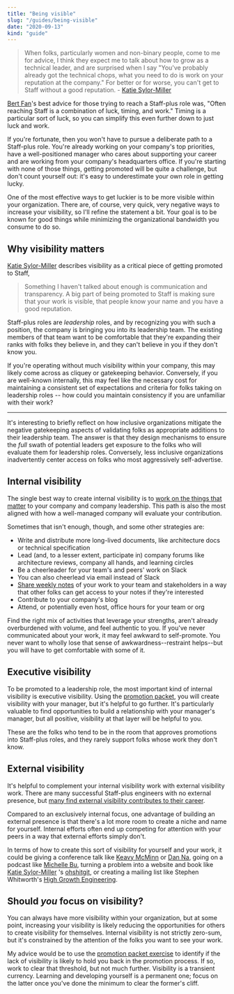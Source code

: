 ```yaml
---
title: "Being visible"
slug: "/guides/being-visible"
date: "2020-09-13"
kind: "guide"
---
```



> When folks, particularly women and non-binary people, come to me for advice, I think they expect me to talk about how to grow as a technical leader, and are surprised when I say "You've probably already got the technical chops, what you need to do is work on your reputation at the company." For better or for worse, you can't get to Staff without a good reputation.
> \- [Katie Sylor-Miller](/stories/katie-sylor-miller)



[Bert Fan](https://staffeng.com/stories/bert-fan)'s best advice for those trying to reach a Staff-plus role was,
"Often reaching Staff is a combination of luck, timing, and work."
Timing is a particular sort of luck, so you can simplify this even further down to just luck and work.

If you're fortunate, then you won't have to pursue a deliberate path to a Staff-plus role. You're already working on your company's top priorities, have a well-positioned manager who cares about supporting your career and are working from your company's headquarters office. If you're starting with none of those things, getting promoted will be quite a challenge, but don't count yourself out: it's easy to underestimate your own role in getting lucky.

One of the most effective ways to get luckier is to be more visible within your organization. There are, of course, very quick, very negative ways to increase your visibility, so I'll refine the statement a bit. Your goal is to be known for good things while minimizing the organizational bandwidth you consume to do so.

## Why visibility matters

[Katie Sylor-Miller](https://staffeng.com/stories/katie-sylor-miller) describes visibility as a critical piece of getting promoted to Staff,

> Something I haven't talked about enough is communication and transparency. A big part of being promoted to Staff is making sure that your work is visible, that people know your name and you have a good reputation.

Staff-plus roles are _leadership_ roles, and by recognizing you with such a position, the company is bringing you into its leadership team. The existing members of that team want to be comfortable that they're expanding their ranks with folks they believe in, and they can't believe in you if they don't know you.

If you're operating without much visibility within your company, this may likely come across as cliquey or gatekeeping behavior. Conversely, if you are well-known internally, this may feel like the necessary cost for maintaining a consistent set of expectations and criteria for folks taking on leadership roles -- how could you maintain consistency if you are unfamiliar with their work?

---

It's interesting to briefly reflect on how inclusive organizations mitigate the negative gatekeeping aspects of validating folks as appropriate additions to their leadership team. The answer is that they design mechanisms to ensure the _full_ swath of potential leaders get exposure to the folks who will evaluate them for leadership roles. Conversely, less inclusive organizations inadvertently center access on folks who most aggressively self-advertise.

## Internal visibility

The single best way to create internal visibility is to [work on the things that matter](https://staffeng.com/guides/work-on-what-matters) to your company and company leadership. This path is also the most aligned with how a well-managed company will evaluate your contribution.

Sometimes that isn't enough, though, and some other strategies are:

*   Write and distribute more long-lived documents, like architecture docs or technical specification
*   Lead (and, to a lesser extent, participate in) company forums like architecture reviews, company all hands, and learning circles
*   Be a cheerleader for your team's and peers' work on Slack
*   You can also cheerlead via email instead of Slack
*   [Share weekly notes](https://lethain.com/weekly-updates/) of your work to your team and stakeholders in a way that other folks can get access to your notes if they're interested
*   Contribute to your company's blog
*   Attend, or potentially even host, office hours for your team or org

Find the right mix of activities that leverage your strengths, aren't already overburdened with volume, and feel authentic to you. If you've never communicated about your work, it may feel awkward to self-promote. You never want to wholly lose that sense of awkwardness--restraint helps--but you will have to get comfortable with some of it.

## Executive visibility

To be promoted to a leadership role, the most important kind of internal visibility is executive visibility.
Using the [promotion packet](/guides/promo-packets), you will create visibility with your manager,
but it's helpful to go further.
It's particularly valuable to find opportunities to build a relationship with your manager's manager,
but all positive, visibility at that layer will be helpful to you.

These are the folks who tend to be in the room that approves promotions into Staff-plus roles,
and they rarely support folks whose work they don't know.


## External visibility

It's helpful to complement your internal visibility work with external visibility work. There are many successful Staff-plus engineers with no external presence, but [many find external visibility contributes to their career](https://staffeng.com/guides/network-of-peers).

Compared to an exclusively internal focus, one advantage of building an external presence is that there's a lot more room to create a niche and name for yourself. Internal efforts often end up competing for attention with your peers in a way that external efforts simply don't.

In terms of how to create this sort of visibility for yourself and your work, it could be 
giving a conference talk like [Keavy McMinn](https://staffeng.com/stories/keavy-mcminn) or [Dan Na](https://staffeng.com/stories/dan-na), going on a podcast like [Michelle Bu](https://staffeng.com/stories/michelle-bu), turning a problem into a website and book like [Katie Sylor-Miller](https://staffeng.com/stories/katie-sylor-miller) 's [ohshitgit](https://ohshitgit.com), or creating a mailing list like Stephen Whitworth's [High Growth Engineering](https://highgrowthengineering.substack.com).

## Should _you_ focus on visibility?

You can always have more visibility within your organization, but at some point, increasing your visibility is likely reducing the opportunities for others to create visibility for themselves. Internal visibility is not strictly zero-sum, but it's constrained by the attention of the folks you want to see your work.

My advice would be to use the [promotion packet exercise](https://staffeng.com/guides/promo-packets) to identify if the lack of visibility is likely to hold you back in the promotion process. If so, work to clear that threshold, but not much further. Visibility is a transient currency. Learning and developing yourself is a permanent one; focus on the latter once you've done the minimum to clear the former's cliff.

